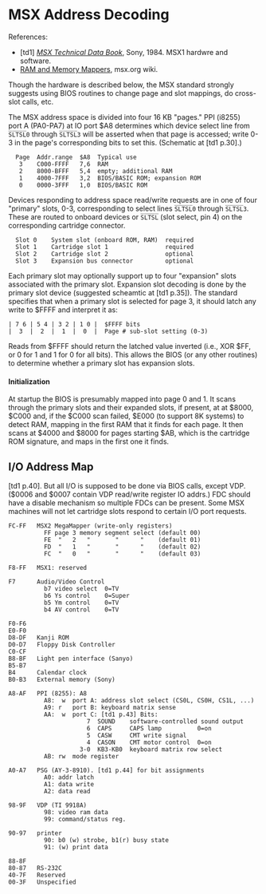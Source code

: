 MSX Address Decoding
====================

References:
- \[td1] [_MSX Technical Data Book_][th1], Sony, 1984.
  MSX1 hardwre and software.
- [RAM and Memory Mappers][mw ramm], msx.org wiki.

Though the hardware is described below, the MSX standard strongly suggests
using BIOS routines to change page and slot mappings, do cross-slot calls,
etc.

The MSX address space is divided into four 16 KB "pages."  PPI (i8255)
port A (PA0-PA7) at IO port $A8 determines which device select line from
`S̅L̅T̅S̅L̅0` through `S̅L̅T̅S̅L̅3` will be asserted when that page is accessed;
write 0-3 in the page's corresponding bits to set this.
(Schematic at [td1 p.30].)

      Page  Addr.range  $A8  Typical use
       3    C000-FFFF   7,6  RAM
       2    8000-BFFF   5,4  empty; additional RAM
       1    4000-7FFF   3,2  BIOS/BASIC ROM; expansion ROM
       0    0000-3FFF   1,0  BIOS/BASIC ROM

Devices responding to address space read/write requests are in one of four
"primary" slots, 0-3, corresponding to select lines `S̅L̅T̅S̅L̅0` through
`S̅L̅T̅S̅L̅3`. These are routed to onboard devices or `S̅L̅T̅S̅L̅` (slot select, pin
4) on the corresponding cartridge connector.

      Slot 0    System slot (onboard ROM, RAM)  required
      Slot 1    Cartridge slot 1                required
      Slot 2    Cartridge slot 2                optional
      Slot 3    Expansion bus connector         optional

Each primary slot may optionally support up to four "expansion" slots
associated with the primary slot. Expansion slot decoding is done by the
primary slot device (suggested scheamtic at [td1 p.35]). The standard
specifies that when a primary slot is selected for page 3, it should latch
any write to $FFFF and interpret it as:

    | 7 6 | 5 4 | 3 2 | 1 0 |  $FFFF bits
    |  3  |  2  |  1  |  0  |  Page # sub-slot setting (0-3)

Reads from $FFFF should return the latched value inverted (i.e., XOR $FF,
or 0 for 1 and 1 for 0 for all bits). This allows the BIOS (or any other
routines) to determine whether a primary slot has expansion slots.

#### Initialization

At startup the BIOS is presumably mapped into page 0 and 1. It scans
through the primary slots and their expanded slots, if present, at at
$8000, $C000 and, if the $C000 scan failed, $E000 (to support 8K systems)
to detect RAM, mapping in the first RAM that it finds for each page. It
then scans at $4000 and $8000 for pages starting $AB, which is the
cartridge ROM signature, and maps in the first one it finds.


I/O Address Map
---------------

[td1 p.40]. But all I/O is supposed to be done via BIOS calls, except VDP.
($0006 and $0007 contain VDP read/write register IO addrs.) FDC should have
a disable mechanism so multiple FDCs can be present. Some MSX machines will
not let cartridge slots respond to certain I/O port requests.

    FC-FF   MSX2 MegaMapper (write-only registers)
              FF page 3 memory segment select (default 00)
              FE  "   2   "       "      "    (default 01)
              FD  "   1   "       "      "    (default 02)
              FC  "   0   "       "      "    (default 03)

    F8-FF   MSX1: reserved

    F7      Audio/Video Control
              b7 video select  0=TV
              b6 Ys control    0=Super
              b5 Ym control    0=TV
              b4 AV control    0=TV

    F0-F6
    E0-F0
    D8-DF   Kanji ROM
    D0-D7   Floppy Disk Controller
    C0-CF
    B8-BF   Light pen interface (Sanyo)
    B5-B7
    B4      Calendar clock
    B0-B3   External memory (Sony)

    A8-AF   PPI (8255): A8
              A8:  w  port A: address slot select (CS0L, CS0H, CS1L, ...)
              A9: r   port B: keyboard matrix sense
              AA:  w  port C: [td1 p.43] Bits:
                          7  SOUND    software-controlled sound output
                          6  CAPS     CAPS lamp          0=on
                          5  CASW     CMT write signal
                          4  CASON    CMT motor control  0=on
                        3-0  KB3-KB0  keyboard matrix row select
              AB: rw  mode register

    A0-A7   PSG (AY-3-8910). [td1 p.44] for bit assignments
              A0: addr latch
              A1: data write
              A2: data read

    98-9F   VDP (TI 9918A)
              98: video ram data
              99: command/status reg.

    90-97   printer
              90: b0 (w) strobe, b1(r) busy state
              91: (w) print data

    88-8F
    80-87   RS-232C
    40-7F   Reserved
    00-3F   Unspecified



<!-------------------------------------------------------------------->
[mw ramm]: https://www.msx.org/wiki/RAM_and_Memory_Mappers
[th1]: https://archive.org/stream/MSXTechnicalHandbookBySony#page/n5/mode/1up
